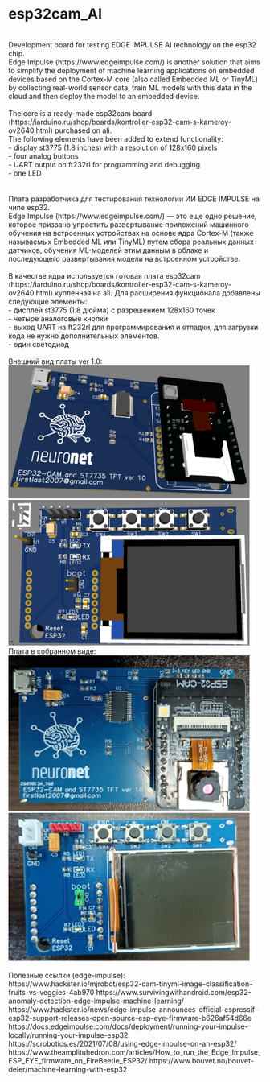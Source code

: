 # esp32cam_AI
<br>
Development board for testing EDGE IMPULSE AI technology on the esp32 chip.<br>
Edge Impulse (https://www.edgeimpulse.com/) is another solution that aims to simplify
the deployment of machine learning applications on embedded devices based on the
Cortex-M core (also called Embedded ML or TinyML) by collecting real-world sensor
data, train ML models with this data in the cloud and then deploy the model to an embedded device.<br>
<br>
The core is a ready-made esp32cam board (https://iarduino.ru/shop/boards/kontroller-esp32-cam-s-kameroy-ov2640.html)
purchased on ali.<br>
The following elements have been added to extend functionality:<br>
- display st3775 (1.8 inches) with a resolution of 128x160 pixels<br>
- four analog buttons <br>
- UART output on ft232rl for programming and debugging <br>
- one LED <br>
<br>
<br>
Плата разработчика для тестирования технологии ИИ EDGE IMPULSE на чипе esp32.<br>
Edge Impulse (https://www.edgeimpulse.com/) — это еще одно решение, которое призвано упростить развертывание приложений
машинного обучения на встроенных устройствах на основе ядра Cortex-M (также называемых Embedded ML или TinyML)
путем сбора реальных данных датчиков, обучения ML-моделей этим данным в облаке и последующего развертывания
модели на встроенном устройстве.<br>
<br>
В качестве ядра используется готовая плата esp32cam (https://iarduino.ru/shop/boards/kontroller-esp32-cam-s-kameroy-ov2640.html) купленная на ali.
Для расширения функционала добавлены следующие элементы:<br>
- дисплей st3775 (1.8 дюйма) с разрешением 128х160 точек<br>
- четыре аналоговые кнопки <br>
- выход UART на ft232rl для программирования и отладки, для загрузки кода не нужно дополнительных элементов. <br>
- один светодиод <br>
<br>
Внешний вид платы ver 1.0:<br>
<img src="https://github.com/pav2000/esp32cam_AI/blob/main/Board/view01.png" width="480" /> <br>
<img src="https://github.com/pav2000/esp32cam_AI/blob/main/Board/view02.png" width="480" /> <br>
Плата в собранном виде:<br>
<img src="https://github.com/pav2000/esp32cam_AI/blob/main/Board/board01.jpg" width="480" /> <br>
<img src="https://github.com/pav2000/esp32cam_AI/blob/main/Board/board02.jpg" width="480" /> <br>
<br>
Полезные ссылки (edge-impulse):<br>
https://www.hackster.io/mjrobot/esp32-cam-tinyml-image-classification-fruits-vs-veggies-4ab970
https://www.survivingwithandroid.com/esp32-anomaly-detection-edge-impulse-machine-learning/<br>
https://www.hackster.io/news/edge-impulse-announces-official-espressif-esp32-support-releases-open-source-esp-eye-firmware-b626af54d66e<br>
https://docs.edgeimpulse.com/docs/deployment/running-your-impulse-locally/running-your-impulse-esp32<br>
https://scrobotics.es/2021/07/08/using-edge-impulse-on-an-esp32/<br>
https://www.theamplituhedron.com/articles/How_to_run_the_Edge_Impulse_ESP_EYE_firmware_on_FireBeetle_ESP32/
https://www.bouvet.no/bouvet-deler/machine-learning-with-esp32
